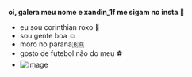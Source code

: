 **oi, galera meu nome e xandin_1f me sigam no insta  🤪**
- eu sou  corinthian  roxo 🖤
- sou gente boa ☺️
- moro no parana🇧🇷
- gosto de futebol não do meu ⚽
- ![image](https://github.com/xandin11/xandin11/assets/137111045/3669e1db-dbfe-44b5-bbad-e3ed49335318)
